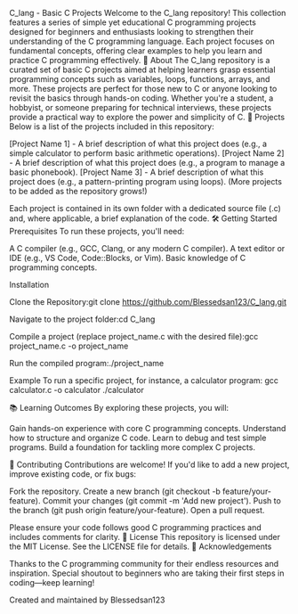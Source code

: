 C_lang - Basic C Projects
Welcome to the C_lang repository! This collection features a series of simple yet educational C programming projects designed for beginners and enthusiasts looking to strengthen their understanding of the C programming language. Each project focuses on fundamental concepts, offering clear examples to help you learn and practice C programming effectively.
📖 About
The C_lang repository is a curated set of basic C projects aimed at helping learners grasp essential programming concepts such as variables, loops, functions, arrays, and more. These projects are perfect for those new to C or anyone looking to revisit the basics through hands-on coding.
Whether you're a student, a hobbyist, or someone preparing for technical interviews, these projects provide a practical way to explore the power and simplicity of C.
🚀 Projects
Below is a list of the projects included in this repository:

[Project Name 1] - A brief description of what this project does (e.g., a simple calculator to perform basic arithmetic operations).
[Project Name 2] - A brief description of what this project does (e.g., a program to manage a basic phonebook).
[Project Name 3] - A brief description of what this project does (e.g., a pattern-printing program using loops).
(More projects to be added as the repository grows!)

Each project is contained in its own folder with a dedicated source file (.c) and, where applicable, a brief explanation of the code.
🛠️ Getting Started
Prerequisites
To run these projects, you'll need:

A C compiler (e.g., GCC, Clang, or any modern C compiler).
A text editor or IDE (e.g., VS Code, Code::Blocks, or Vim).
Basic knowledge of C programming concepts.

Installation

Clone the Repository:git clone https://github.com/Blessedsan123/C_lang.git


Navigate to the project folder:cd C_lang


Compile a project (replace project_name.c with the desired file):gcc project_name.c -o project_name


Run the compiled program:./project_name



Example
To run a specific project, for instance, a calculator program:
gcc calculator.c -o calculator
./calculator

📚 Learning Outcomes
By exploring these projects, you will:

Gain hands-on experience with core C programming concepts.
Understand how to structure and organize C code.
Learn to debug and test simple programs.
Build a foundation for tackling more complex C projects.

🤝 Contributing
Contributions are welcome! If you'd like to add a new project, improve existing code, or fix bugs:

Fork the repository.
Create a new branch (git checkout -b feature/your-feature).
Commit your changes (git commit -m 'Add new project').
Push to the branch (git push origin feature/your-feature).
Open a pull request.

Please ensure your code follows good C programming practices and includes comments for clarity.
📜 License
This repository is licensed under the MIT License. See the LICENSE file for details.
🙌 Acknowledgements

Thanks to the C programming community for their endless resources and inspiration.
Special shoutout to beginners who are taking their first steps in coding—keep learning!


Created and maintained by Blessedsan123
